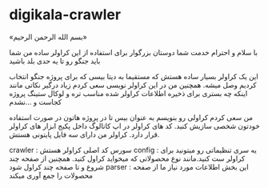 # digikala-crawler
«بسم الله الرحمن الرحیم»

با سلام و احترام خدمت شما دوستان بزرگوار
برای استفاده از این کراولر ساده من شما باید جنگو رو تا یه حدی بلد باشید

این یک کراولر بسیار ساده هستش که مستقیما به دیتا بیسی که برای پروژه جنگو انتخاب کردیم وصل میشه.
همچنین من در این کراولر نویسی سعی کردم زیاد درگیر نکاتی مانند اینکه چه بستری برای ذخیره اطلاعات کراولر شده مناسب تره و لوکال ستینگ پروژه کجاست و ...نشدم

من سعی کردم کراولی رو بنویسم به عنوان بیس تا در پروژه هاتون در صورت استفاده خودتون شخصی سازیش کنید.
کد های کراولر در اپ کاتالوگ داخل پکیج ابزار های کراولر قرار دارد.
کراولر من دارای سه فایل پایتونی هستش.

crawler : سورس کد اصلی کراولر هستش
config : یه سری تنظیماتی رو میتونید برای کراولر ست کنید.مانند نوع محصولاتی که میخواید کراول کنید. همچنین از صفحه چند شروع و تا صفحه چند کراول شود
parser : این بخش اطلاعات مورد نیاز ما از صفحه محصولات را جمع آوری میکند 
